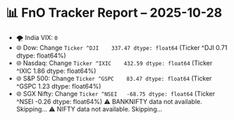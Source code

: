 # 📊 FnO Tracker Report – 2025-10-28
- 🌪️ India VIX: `0`
- 🌐 Dow: Change `Ticker
^DJI    337.47
dtype: float64` (Ticker
^DJI    0.71
dtype: float64%)
- 🌐 Nasdaq: Change `Ticker
^IXIC    432.59
dtype: float64` (Ticker
^IXIC    1.86
dtype: float64%)
- 🌐 S&P 500: Change `Ticker
^GSPC    83.47
dtype: float64` (Ticker
^GSPC    1.23
dtype: float64%)
- 🌐 SGX Nifty: Change `Ticker
^NSEI   -68.75
dtype: float64` (Ticker
^NSEI   -0.26
dtype: float64%)
⚠️ BANKNIFTY data not available. Skipping...
⚠️ NIFTY data not available. Skipping...